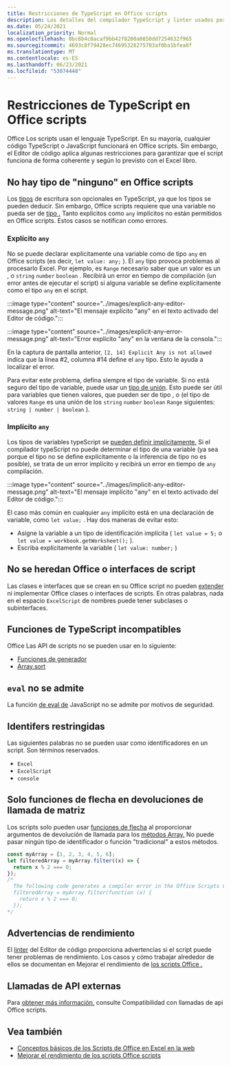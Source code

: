 ```yaml
---
title: Restricciones de TypeScript en Office scripts
description: Los detalles del compilador TypeScript y linter usados por el editor de código Office scripts.
ms.date: 05/24/2021
localization_priority: Normal
ms.openlocfilehash: 0bc6b4c0acaf9bb42f8200a0850dd7254632f965
ms.sourcegitcommit: 4693c8f79428ec74695328275703af0ba1bfea8f
ms.translationtype: MT
ms.contentlocale: es-ES
ms.lasthandoff: 06/23/2021
ms.locfileid: "53074448"
---
```

# <a name="typescript-restrictions-in-office-scripts"></a>Restricciones de TypeScript en Office scripts

Office Los scripts usan el lenguaje TypeScript. En su mayoría, cualquier código TypeScript o JavaScript funcionará en Office scripts. Sin embargo, el Editor de código aplica algunas restricciones para garantizar que el script funciona de forma coherente y según lo previsto con el Excel libro.

## <a name="no-any-type-in-office-scripts"></a>No hay tipo de "ninguno" en Office scripts

Los [tipos](https://www.typescriptlang.org/docs/handbook/typescript-in-5-minutes.html) de escritura son opcionales en TypeScript, ya que los tipos se pueden deducir. Sin embargo, Office scripts requiere que una variable no pueda ser de [tipo .](https://www.typescriptlang.org/docs/handbook/basic-types.html#any) Tanto explícitos como `any` implícitos no están permitidos en Office scripts. Estos casos se notifican como errores.

### <a name="explicit-any"></a>Explícito `any`

No se puede declarar explícitamente una variable como de tipo `any` en Office scripts (es decir, `let value: any;` ). El `any` tipo provoca problemas al procesarlo Excel. Por ejemplo, es `Range` necesario saber que un valor es un , o `string` `number` `boolean` . Recibirá un error en tiempo de compilación (un error antes de ejecutar el script) si alguna variable se define explícitamente como el tipo `any` en el script.

:::image type="content" source="../images/explicit-any-editor-message.png" alt-text="El mensaje explícito &quot;any&quot; en el texto activado del Editor de código.":::

:::image type="content" source="../images/explicit-any-error-message.png" alt-text="Error explícito &quot;any&quot; en la ventana de la consola.":::

En la captura de pantalla anterior, `[2, 14] Explicit Any is not allowed` indica que la línea #2, columna #14 define el `any` tipo. Esto le ayuda a localizar el error.

Para evitar este problema, defina siempre el tipo de variable. Si no está seguro del tipo de variable, puede usar un [tipo de unión](https://www.typescriptlang.org/docs/handbook/unions-and-intersections.html). Esto puede ser útil para variables que tienen valores, que pueden ser de tipo , o (el tipo de valores `Range` es una unión de los `string` `number` `boolean` `Range` siguientes: `string | number | boolean` ).

### <a name="implicit-any"></a>Implícito `any`

Los tipos de variables typeScript se [pueden definir implícitamente.](https://www.typescriptlang.org/docs/handbook/type-inference.html) Si el compilador typeScript no puede determinar el tipo de una variable (ya sea porque el tipo no se define explícitamente o la inferencia de tipo no es posible), se trata de un error implícito y recibirá un error en tiempo de `any` compilación.

:::image type="content" source="../images/implicit-any-editor-message.png" alt-text="El mensaje implícito &quot;any&quot; en el texto activado del Editor de código.":::

El caso más común en cualquier `any` implícito está en una declaración de variable, como `let value;` . Hay dos maneras de evitar esto:

* Asigne la variable a un tipo de identificación implícita ( `let value = 5;` o `let value = workbook.getWorksheet();` ).
* Escriba explícitamente la variable ( `let value: number;` )

## <a name="no-inheriting-office-script-classes-or-interfaces"></a>No se heredan Office o interfaces de script

Las clases e interfaces que se crean en su Office script no pueden [extender](https://www.typescriptlang.org/docs/handbook/classes.html#inheritance) ni implementar Office clases o interfaces de scripts. En otras palabras, nada en el espacio `ExcelScript` de nombres puede tener subclases o subinterfaces.

## <a name="incompatible-typescript-functions"></a>Funciones de TypeScript incompatibles

Office Las API de scripts no se pueden usar en lo siguiente:

* [Funciones de generador](https://developer.mozilla.org/docs/Web/JavaScript/Guide/Iterators_and_Generators#generator_functions)
* [Array.sort](https://developer.mozilla.org/docs/Web/JavaScript/Reference/Global_Objects/Array/sort)

## <a name="eval-is-not-supported"></a>`eval` no se admite

La función [de eval de](https://developer.mozilla.org/docs/Web/JavaScript/Reference/Global_Objects/eval) JavaScript no se admite por motivos de seguridad.

## <a name="restricted-identifers"></a>Identifers restringidas

Las siguientes palabras no se pueden usar como identificadores en un script. Son términos reservados.

* `Excel`
* `ExcelScript`
* `console`

## <a name="only-arrow-functions-in-array-callbacks"></a>Solo funciones de flecha en devoluciones de llamada de matriz

Los scripts solo pueden usar [funciones de flecha](https://developer.mozilla.org/docs/Web/JavaScript/Reference/Functions/Arrow_functions) al proporcionar argumentos de devolución de llamada para los [métodos Array.](https://developer.mozilla.org/docs/Web/JavaScript/Reference/Global_Objects/Array) No puede pasar ningún tipo de identificador o función "tradicional" a estos métodos.

```TypeScript
const myArray = [1, 2, 3, 4, 5, 6];
let filteredArray = myArray.filter((x) => {
  return x % 2 === 0;
});
/*
  The following code generates a compiler error in the Office Scripts Code Editor.
  filteredArray = myArray.filter(function (x) {
    return x % 2 === 0;
  });
*/
```

## <a name="performance-warnings"></a>Advertencias de rendimiento

El [linter](https://wikipedia.org/wiki/Lint_(software)) del Editor de código proporciona advertencias si el script puede tener problemas de rendimiento. Los casos y cómo trabajar alrededor de ellos se documentan en Mejorar el rendimiento de [los scripts Office .](web-client-performance.md)

## <a name="external-api-calls"></a>Llamadas de API externas

Para [obtener más información,](external-calls.md) consulte Compatibilidad con llamadas de api Office scripts.

## <a name="see-also"></a>Vea también

* [Conceptos básicos de los Scripts de Office en Excel en la web](scripting-fundamentals.md)
* [Mejorar el rendimiento de los scripts Office scripts](web-client-performance.md)
